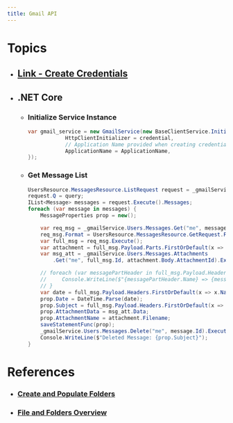 ```yaml
---
title: Gmail API
---
```


# Topics
- ## [Link - Create Credentials](index)
- ## .NET Core
  - ### Initialize Service Instance
	```csharp
    var gmail_service = new GmailService(new BaseClientService.Initializer() {
                HttpClientInitializer = credential,
                // Application Name provided when creating credentials
                ApplicationName = ApplicationName,
    });
	```
  - ### Get Message List
	```csharp
    UsersResource.MessagesResource.ListRequest request = _gmailService.Users.Messages.List("me");
    request.Q = query;
    IList<Message> messages = request.Execute().Messages;
    foreach (var message in messages) {
        MessageProperties prop = new();

        var req_msg = _gmailService.Users.Messages.Get("me", message.Id);
        req_msg.Format = UsersResource.MessagesResource.GetRequest.FormatEnum.Full;
        var full_msg = req_msg.Execute();
        var attachment = full_msg.Payload.Parts.FirstOrDefault(x => !string.IsNullOrEmpty(x.Filename));
        var msg_att = _gmailService.Users.Messages.Attachments
            .Get("me", full_msg.Id, attachment.Body.AttachmentId).Execute();

        // foreach (var messagePartHeader in full_msg.Payload.Headers) {
        //     Console.WriteLine($"{messagePartHeader.Name} => {messagePartHeader.Value}");
        // }
        var date = full_msg.Payload.Headers.FirstOrDefault(x => x.Name == "Date").Value;
        prop.Date = DateTime.Parse(date);
        prop.Subject = full_msg.Payload.Headers.FirstOrDefault(x => x.Name == "Subject")?.Value;
        prop.AttachmentData = msg_att.Data;
        prop.AttachmentName = attachment.Filename;
        saveStatementFunc(prop);
        _gmailService.Users.Messages.Delete("me", message.Id).Execute();
        Console.WriteLine($"Deleted Message: {prop.Subject}");
    }
	```

# References
- ### [Create and Populate Folders](https://developers.google.com/drive/api/v3/folder)
- ### [File and Folders Overview](https://developers.google.com/drive/api/v3/about-files)
